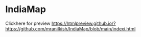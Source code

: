 # IndiaMap
Clickhere for preview
https://htmlpreview.github.io/?https://github.com/mranilkish/IndiaMap/blob/main/indexi.html


